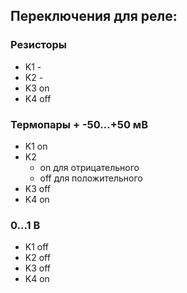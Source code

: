 ## Переключения для реле:

### Резисторы
 
- K1 -
- K2 -
- K3 on
- K4 off

### Термопары + -50...+50 мВ

- K1 on
- K2
  - on для отрицательного
  - off для положительного
- K3 off
- K4 on

### 0...1 В

- K1 off
- K2 off
- K3 off
- K4 on

